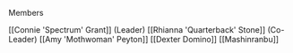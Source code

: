 Members

[[Connie 'Spectrum' Grant]] (Leader)
[[Rhianna 'Quarterback' Stone]] (Co-Leader)
[[Amy 'Mothwoman' Peyton]]
[[Dexter Domino]]
[[Mashinranbu]]
